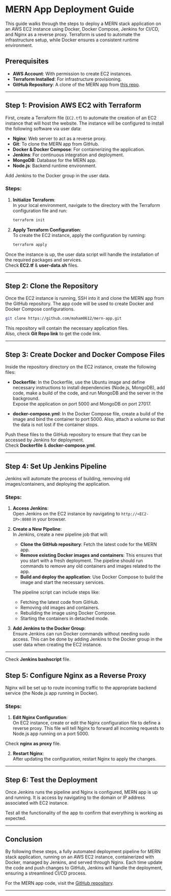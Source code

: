 # MERN App Deployment Guide

This guide walks through the steps to deploy a MERN stack application on an AWS EC2 instance using Docker, Docker Compose, Jenkins for CI/CD, and Nginx as a reverse proxy. Terraform is used to automate the infrastructure setup, while Docker ensures a consistent runtime environment.

## Prerequisites

- **AWS Account**: With permission to create EC2 instances.
- **Terraform Installed**: For infrastructure provisioning.
- **GitHub Repository**: A clone of the MERN app from [this repo](https://github.com/maham0612/mern-app.git).

---

## Step 1: Provision AWS EC2 with Terraform

First, create a Terraform file (`EC2.tf`) to automate the creation of an EC2 instance that will host the website. The instance will be configured to install the following software via user data:

- **Nginx**: Web server to act as a reverse proxy.
- **Git**: To clone the MERN app from GitHub.
- **Docker & Docker Compose**: For containerizing the application.
- **Jenkins**: For continuous integration and deployment.
- **MongoDB**: Database for the MERN app.
- **Node.js**: Backend runtime environment.

Add Jenkins to the Docker group in the user data.

### Steps:

1. **Initialize Terraform**:  
   In your local environment, navigate to the directory with the Terraform configuration file and run:

   ```bash
   terraform init
   ```

2. **Apply Terraform Configuration**:  
   To create the EC2 instance, apply the configuration by running:

   ```bash
   terraform apply
   ```
Once the instance is up, the user data script will handle the installation of the required packages and services.  
Check **EC2.tf** & **user-data.sh** files.

---

## Step 2: Clone the Repository

Once the EC2 instance is running, SSH into it and clone the MERN app from the GitHub repository. The app code will be used to create Docker and Docker Compose configurations.

```bash
git clone https://github.com/maham0612/mern-app.git
```

This repository will contain the necessary application files.  
Also, check **Git Repo link** to get the code link.

---

## Step 3: Create Docker and Docker Compose Files

Inside the repository directory on the EC2 instance, create the following files:

- **Dockerfile**: In the Dockerfile, use the Ubuntu image and define necessary instructions to install dependencies (Node.js, MongoDB), add code, make a build of the code, and run MongoDB and the server in the background.  
  Expose the application on port 5000 and MongoDB on port 27017.
  
- **docker-compose.yml**: In the Docker Compose file, create a build of the image and bind the container to port 5000. Also, attach a volume so that the data is not lost if the container stops.

Push these files to the GitHub repository to ensure that they can be accessed by Jenkins for deployment.  
Check **Dockerfile** & **docker-compose.yml**.

---

## Step 4: Set Up Jenkins Pipeline

Jenkins will automate the process of building, removing old images/containers, and deploying the application.

### Steps:

1. **Access Jenkins**:  
   Open Jenkins on the EC2 instance by navigating to `http://<EC2-IP>:8080` in your browser.

2. **Create a New Pipeline**:  
   In Jenkins, create a new pipeline job that will:

   - **Clone the GitHub repository**: Fetch the latest code for the MERN app.
   - **Remove existing Docker images and containers**: This ensures that you start with a fresh deployment. The pipeline should run commands to remove any old containers and images related to the app.
   - **Build and deploy the application**: Use Docker Compose to build the image and start the necessary services.
   
   The pipeline script can include steps like:
   
   - Fetching the latest code from GitHub.
   - Removing old images and containers.
   - Rebuilding the image using Docker Compose.
   - Starting the containers in detached mode.

3. **Add Jenkins to the Docker Group**:  
   Ensure Jenkins can run Docker commands without needing sudo access. This can be done by adding Jenkins to the Docker group in the user data when creating the EC2 instance.

---

Check **Jenkins bashscript** file.

## Step 5: Configure Nginx as a Reverse Proxy

Nginx will be set up to route incoming traffic to the appropriate backend service (the Node.js app running in Docker).

### Steps:

1. **Edit Nginx Configuration**:  
   On EC2 instance, create or edit the Nginx configuration file to define a reverse proxy. This file will tell Nginx to forward all incoming requests to Node.js app running on a port 5000.

Check **nginx as proxy** file.

2. **Restart Nginx**:  
   After updating the configuration, restart Nginx to apply the changes.

---

## Step 6: Test the Deployment

Once Jenkins runs the pipeline and Nginx is configured, MERN app is up and running. It is access by navigating to the domain or IP address associated with EC2 instance.

 Test all the functionality of the app to confirm that everything is working as expected.

---

## Conclusion

By following these steps, a fully automated deployment pipeline for MERN stack application, running on an AWS EC2 instance, containerized with Docker, managed by Jenkins, and served through Nginx. Each time update the code and push changes to GitHub, Jenkins will handle the deployment, ensuring a streamlined CI/CD process.

For the MERN app code, visit the [GitHub repository](https://github.com/maham0612/mern-app.git).

---
